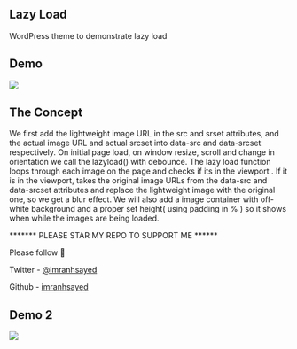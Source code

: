 ## Lazy Load

WordPress theme to demonstrate lazy load

## Demo

![](lazy-load.gif)

## The Concept

We first add the lightweight image URL in the src and srset attributes, and the actual image URL and actual srcset into data-src and data-srcset respectively.
On initial page load, on window resize, scroll and change in orientation we call the lazyload() with debounce.
The lazy load function loops through each image on the page and checks if its in the viewport .
If it is in the viewport, takes the original image URLs from the data-src and data-srcset attributes and replace the lightweight image with the original one, so we get a blur effect.
We will also add a image container with off-white background and a proper set height( using padding in % ) so it shows when while the images are being loaded.

******* PLEASE STAR MY REPO TO SUPPORT ME ******

Please follow 🙏

Twitter - [@imranhsayed](https://twitter.com/imranhsayed)

Github - [imranhsayed](https://github.com/imranhsayed)

## Demo 2

![](lazy-load-2.gif)

